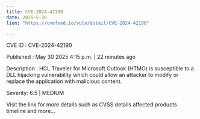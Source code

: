 ```yaml
---
title: CVE-2024-42190
date: 2025-5-30
lien: "https://cvefeed.io/vuln/detail/CVE-2024-42190"

---
```


CVE ID : CVE-2024-42190

Published :  May 30
2025
4:15 p.m. | 22 minutes ago

Description : HCL Traveler for Microsoft Outlook (HTMO) is susceptible to a DLL hijacking vulnerability which could allow an attacker to modify or replace the application with malicious content.

Severity: 6.5 | MEDIUM

Visit the link for more details
such as CVSS details
affected products
timeline
and more...
